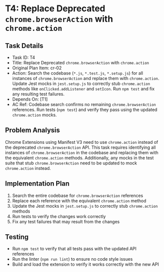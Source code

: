 # T4: Replace Deprecated `chrome.browserAction` with `chrome.action`

## Task Details
- Task ID: T4
- Title: Replace Deprecated `chrome.browserAction` with `chrome.action`
- Original Plan Item: cr-02
- Action: Search the codebase (`*.js`, `*.test.js`, `*.setup.js`) for all instances of `chrome.browserAction` and replace them with `chrome.action`. Update Jest mocks in `jest.setup.js` to correctly stub `chrome.action` methods like `onClicked.addListener` and `setIcon`. Run `npm test` and fix any resulting test failures.
- Depends On: [T1]
- AC Ref: Codebase search confirms no remaining `chrome.browserAction` references. Run tests (`npm test`) and verify they pass using the updated `chrome.action` mocks.

## Problem Analysis
Chrome Extensions using Manifest V3 need to use `chrome.action` instead of the deprecated `chrome.browserAction` API. This task requires identifying all instances of `chrome.browserAction` in the codebase and replacing them with the equivalent `chrome.action` methods. Additionally, any mocks in the test suite that stub `chrome.browserAction` need to be updated to mock `chrome.action` instead.

## Implementation Plan
1. Search the entire codebase for `chrome.browserAction` references
2. Replace each reference with the equivalent `chrome.action` method
3. Update the Jest mocks in `jest.setup.js` to correctly stub `chrome.action` methods
4. Run tests to verify the changes work correctly
5. Fix any test failures that may result from the changes

## Testing
- Run `npm test` to verify that all tests pass with the updated API references
- Run the linter (`npm run lint`) to ensure no code style issues
- Build and load the extension to verify it works correctly with the new API